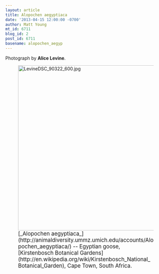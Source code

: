 ```yaml
---
layout: article
title: Alopochen aegyptiaca
date: '2013-04-15 12:00:00 -0700'
author: Matt Young
mt_id: 6711
blog_id: 2
post_id: 6711
basename: alopochen_aegyp
---
```

Photograph by **Alice Levine**.

<figure>
<img src="/PT/uploads/2013/LevineDSC_90322_600.jpg" alt="LevineDSC_90322_600.jpg" width="600" height="515" />
<figcaption markdown="span">
<big>[_Alopochen aegyptiaca_](http://animaldiversity.ummz.umich.edu/accounts/Alopochen_aegyptiaca/) -- Egyptian goose,  [Kirstenbosch Botanical Gardens](http://en.wikipedia.org/wiki/Kirstenbosch_National_Botanical_Garden), Cape Town, South Africa.</big>

</figcaption>
</figure>
